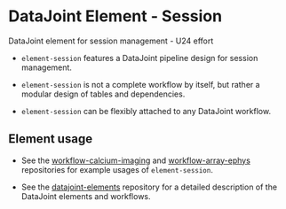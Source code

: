 # DataJoint Element - Session

DataJoint element for session management - U24 effort

+ `element-session` features a DataJoint pipeline design for session management. 

+ `element-session` is not a complete workflow by itself, but rather a modular design of tables and dependencies. 

+ `element-session` can be flexibly attached to any DataJoint workflow.

## Element usage

+ See the [workflow-calcium-imaging](https://github.com/datajoint/workflow-calcium-imaging)
 and [workflow-array-ephys](https://github.com/datajoint/workflow-array-ephys) repositories for example usages of `element-session`.

+ See the [datajoint-elements](https://github.com/datajoint/datajoint-elements) repository for a detailed description of the DataJoint elements and workflows.



